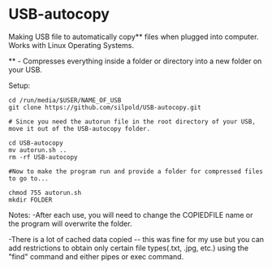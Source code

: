 # USB-autocopy
Making USB file to automatically copy** files when plugged into computer. Works with Linux Operating Systems.

** - Compresses everything inside a folder or directory into a new folder on your USB.

Setup:
```
cd /run/media/$USER/NAME_OF_USB
git clone https://github.com/silpold/USB-autocopy.git

# Since you need the autorun file in the root directory of your USB, move it out of the USB-autocopy folder.

cd USB-autocopy
mv autorun.sh ..
rm -rf USB-autocopy

#Now to make the program run and provide a folder for compressed files to go to...

chmod 755 autorun.sh
mkdir FOLDER
```
Notes:
-After each use, you will need to change the COPIEDFILE name or the program will overwrite the folder.

-There is a lot of cached data copied -- this was fine for my use but you can add restrictions to obtain only certain file types(.txt, .jpg, etc.) using the "find" command and either pipes or exec command.
